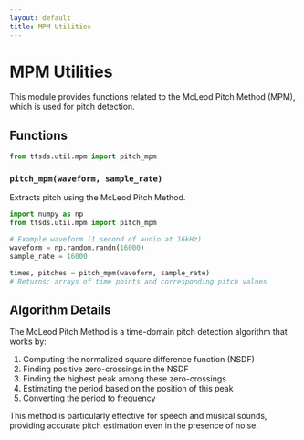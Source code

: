 ```yaml
---
layout: default
title: MPM Utilities
---
```


# MPM Utilities

This module provides functions related to the McLeod Pitch Method (MPM), which is used for pitch detection.

## Functions

```python
from ttsds.util.mpm import pitch_mpm
```

### `pitch_mpm(waveform, sample_rate)`

Extracts pitch using the McLeod Pitch Method.

```python
import numpy as np
from ttsds.util.mpm import pitch_mpm

# Example waveform (1 second of audio at 16kHz)
waveform = np.random.randn(16000)
sample_rate = 16000

times, pitches = pitch_mpm(waveform, sample_rate)
# Returns: arrays of time points and corresponding pitch values
```

## Algorithm Details

The McLeod Pitch Method is a time-domain pitch detection algorithm that works by:

1. Computing the normalized square difference function (NSDF)
2. Finding positive zero-crossings in the NSDF
3. Finding the highest peak among these zero-crossings
4. Estimating the period based on the position of this peak
5. Converting the period to frequency

This method is particularly effective for speech and musical sounds, providing accurate pitch estimation even in the presence of noise. 